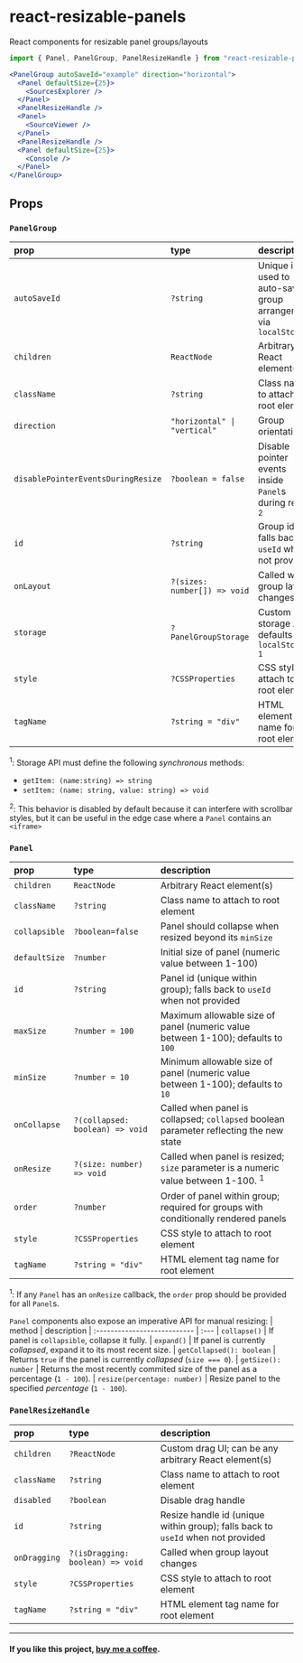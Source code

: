 # react-resizable-panels
React components for resizable panel groups/layouts

```jsx
import { Panel, PanelGroup, PanelResizeHandle } from "react-resizable-panels";

<PanelGroup autoSaveId="example" direction="horizontal">
  <Panel defaultSize={25}>
    <SourcesExplorer />
  </Panel>
  <PanelResizeHandle />
  <Panel>
    <SourceViewer />
  </Panel>
  <PanelResizeHandle />
  <Panel defaultSize={25}>
    <Console />
  </Panel>
</PanelGroup>
```

## Props

### `PanelGroup`
| prop                               | type                         | description
| :--------------------------------- | :--------------------------- | :---
| `autoSaveId`                       | `?string`                    | Unique id used to auto-save group arrangement via `localStorage`
| `children`                         | `ReactNode`                  | Arbitrary React element(s)
| `className`                        | `?string`                    | Class name to attach to root element
| `direction`                        | `"horizontal" \| "vertical"` | Group orientation
| `disablePointerEventsDuringResize` | `?boolean = false`           | Disable pointer events inside `Panel`s during resize <sup>2</sup>
| `id`                               | `?string`                    | Group id; falls back to `useId` when not provided
| `onLayout`                         | `?(sizes: number[]) => void` | Called when group layout changes
| `storage`                          | `?PanelGroupStorage`         | Custom storage API; defaults to `localStorage` <sup>1</sup>
| `style`                            | `?CSSProperties`             | CSS style to attach to root element
| `tagName`                          | `?string = "div"`            | HTML element tag name for root element

<sup>1</sup>: Storage API must define the following _synchronous_ methods:
* `getItem: (name:string) => string`
* `setItem: (name: string, value: string) => void`

 <sup>2</sup>: This behavior is disabled by default because it can interfere with scrollbar styles, but it can be useful in the edge case where a `Panel` contains an `<iframe>`

### `Panel`
| prop          | type                            | description
| :------------ | :------------------------------ | :---
| `children`    | `ReactNode`                     | Arbitrary React element(s)
| `className`   | `?string`                       | Class name to attach to root element
| `collapsible` | `?boolean=false`                | Panel should collapse when resized beyond its `minSize`
| `defaultSize` | `?number`                       | Initial size of panel (numeric value between 1-100)
| `id`          | `?string`                       | Panel id (unique within group); falls back to `useId` when not provided
| `maxSize`     | `?number = 100`                 | Maximum allowable size of panel (numeric value between 1-100); defaults to `100`
| `minSize`     | `?number = 10`                  | Minimum allowable size of panel (numeric value between 1-100); defaults to `10`
| `onCollapse`  | `?(collapsed: boolean) => void` | Called when panel is collapsed; `collapsed` boolean parameter reflecting the new state
| `onResize`    | `?(size: number) => void`       | Called when panel is resized; `size` parameter is a numeric value between 1-100. <sup>1</sup>
| `order`       | `?number`                       | Order of panel within group; required for groups with conditionally rendered panels
| `style`       | `?CSSProperties`                | CSS style to attach to root element
| `tagName`     | `?string = "div"`               | HTML element tag name for root element

<sup>1</sup>: If any `Panel` has an `onResize` callback, the `order` prop should be provided for all `Panel`s.

`Panel` components also expose an imperative API for manual resizing:
| method                       | description
| :--------------------------- | :---
| `collapse()`                 | If panel is `collapsible`, collapse it fully.
| `expand()`                   | If panel is currently _collapsed_, expand it to its most recent size.
| `getCollapsed(): boolean`    | Returns `true` if the panel is currently _collapsed_ (`size === 0`).
| `getSize(): number`          | Returns the most recently commited size of the panel as a percentage (`1 - 100`).
| `resize(percentage: number)` | Resize panel to the specified _percentage_ (`1 - 100`).

### `PanelResizeHandle`
| prop          | type                             | description
| :------------ | :------------------------------- | :---
| `children`    | `?ReactNode`                     | Custom drag UI; can be any arbitrary React element(s)
| `className`   | `?string`                        | Class name to attach to root element
| `disabled`    | `?boolean`                       | Disable drag handle
| `id`          | `?string`                        | Resize handle id (unique within group); falls back to `useId` when not provided
| `onDragging`  | `?(isDragging: boolean) => void` | Called when group layout changes
| `style`       | `?CSSProperties`                 | CSS style to attach to root element
| `tagName`     | `?string = "div"`                | HTML element tag name for root element
---

#### If you like this project, [buy me a coffee](http://givebrian.coffee/).